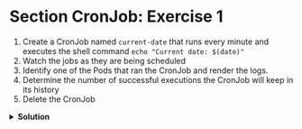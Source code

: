 # Section CronJob: Exercise 1

1. Create a CronJob named `current-date` that runs every minute and executes the shell command `echo "Current date: $(date)"`
2. Watch the jobs as they are being scheduled
3. Identify one of the Pods that ran the CronJob and render the logs.
4. Determine the number of successful executions the CronJob will keep in its history
5. Delete the CronJob

<details>
  <summary><strong>Solution</strong></summary>

```bash
k create cronjob current-date --image=busybox --schedule="* * * * *" -- /bin/sh -c "echo Current date: $(date)"
k get cronjob --watch
k get po
k logs <pod>
k describe cronjob current-date | grep Successful
k delete cronjob current-date
</details>